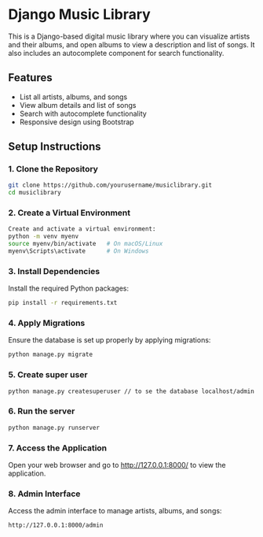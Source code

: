 # Django Music Library

This is a Django-based digital music library where you can visualize artists and their albums, and open albums to view a description and list of songs. It also includes an autocomplete component for search functionality.

## Features

- List all artists, albums, and songs
- View album details and list of songs
- Search with autocomplete functionality
- Responsive design using Bootstrap


## Setup Instructions

### 1. Clone the Repository 
```bash
git clone https://github.com/yourusername/musiclibrary.git
cd musiclibrary 
```

### 2. Create a Virtual Environment
```bash
Create and activate a virtual environment:
python -m venv myenv
source myenv/bin/activate   # On macOS/Linux
myenv\Scripts\activate      # On Windows
```

### 3. Install Dependencies
Install the required Python packages:
```bash
pip install -r requirements.txt
```

### 4. Apply Migrations
Ensure the database is set up properly by applying migrations:
```bash
python manage.py migrate
```

### 5. Create super user
```bash
python manage.py createsuperuser // to se the database localhost/admin
```

### 6. Run the server
```bash
python manage.py runserver
```

### 7. Access the Application
Open your web browser and go to http://127.0.0.1:8000/ to view the application.

### 8. Admin Interface
Access the admin interface to manage artists, albums, and songs:
```
http://127.0.0.1:8000/admin
```
